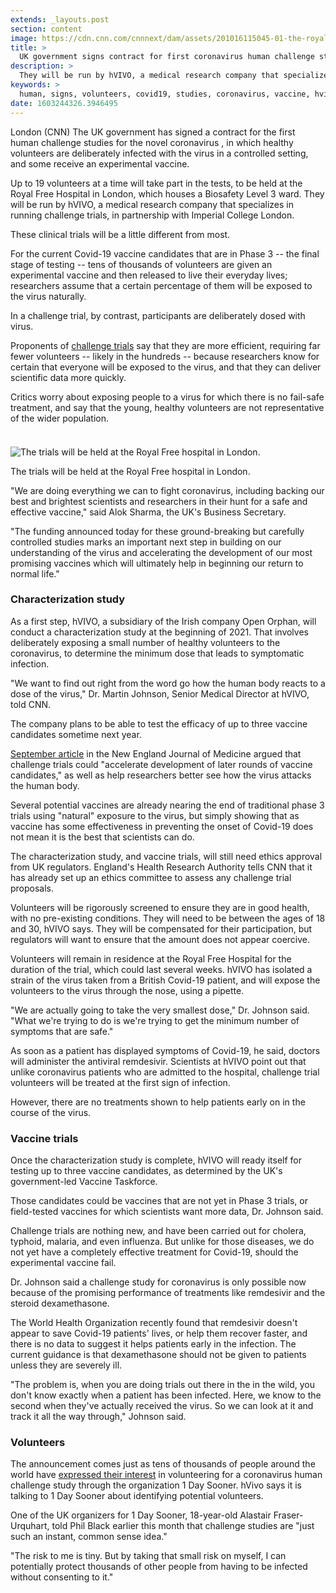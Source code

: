 ```yaml
--- 
extends: _layouts.post 
section: content 
image: https://cdn.cnn.com/cnnnext/dam/assets/201016115045-01-the-royal-free-hospital-london-file-super-tease.jpg 
title: > 
  UK government signs contract for first coronavirus human challenge studies 
description: > 
  They will be run by hVIVO, a medical research company that specializes in running challenge trials, in partnership with Imperial College London.The characterization study, and vaccine trials, will still need ethics approval from UK regulators.Challenge trials are nothing new, and have been carried out for cholera, typhoid, malaria, and even influenza.Dr. Johnson said a challenge study for coronavirus is only possible now because of the promising performance of treatments like remdesivir and the steroid dexamethasone.VolunteersThe announcement comes just as tens of thousands of people around the world have expressed their interest in volunteering for a coronavirus human challenge study through the organization 1 Day Sooner. 
keywords: > 
  human, signs, volunteers, covid19, studies, coronavirus, vaccine, hvivo, study, patients, contract, challenge, virus, uk, trials 
date: 1603244326.3946495 
--- 
```

<div><p>London (CNN) The UK government has signed a contract for the first human challenge studies for the novel coronavirus , in which healthy volunteers are deliberately infected with the virus in a controlled setting, and some receive an experimental vaccine.</p><p class="zn-body__paragraph speakable">Up to 19 volunteers at a time will take part in the tests, to be held at the Royal Free Hospital in London, which houses a Biosafety Level 3 ward. They will be run by hVIVO, a medical research company that specializes in running challenge trials, in partnership with Imperial College London. </p><p class="zn-body__paragraph speakable">These clinical trials will be a little different from most.</p><p class="zn-body__paragraph">For the current Covid-19 vaccine candidates that are in Phase 3 -- the final stage of testing -- tens of thousands of volunteers are given an experimental vaccine and then released to live their everyday lives; researchers assume that a certain percentage of them will be exposed to the virus naturally.</p><p class="zn-body__paragraph">In a challenge trial, by contrast, participants are deliberately dosed with virus.</p><a></a><p>Proponents of <a href="https://edition.cnn.com/2020/05/13/us/coronavirus-human-challenge-study-invs/index.html" target="_blank">challenge trials</a> say that they are more efficient, requiring far fewer volunteers -- likely in the hundreds -- because researchers know for certain that everyone will be exposed to the virus, and that they can deliver scientific data more quickly.</p><p class="zn-body__paragraph">Critics worry about exposing people to a virus for which there is no fail-safe treatment, and say that the young, healthy volunteers are not representative of the wider population. </p><img class="media__image media__image--responsive" alt="The trials will be held at the Royal Free hospital in London." src="data:image/gif;base64,R0lGODlhEAAJAJEAAAAAAP///////wAAACH5BAEAAAIALAAAAAAQAAkAAAIKlI+py+0Po5yUFQA7"><p class="img__preloader"></p><img alt="The trials will be held at the Royal Free hospital in London." class="media__image" src="//cdn.cnn.com/cnnnext/dam/assets/201016115045-01-the-royal-free-hospital-london-file-large-169.jpg"><p class="element-raw appearance-fullwidth">The trials will be held at the Royal Free hospital in London.</p><p class="zn-body__paragraph">"We are doing everything we can to fight coronavirus, including backing our best and brightest scientists and researchers in their hunt for a safe and effective vaccine," said Alok Sharma, the UK's Business Secretary.  </p><p class="zn-body__paragraph">"The funding announced today for these ground-breaking but carefully controlled studies marks an important next step in building on our understanding of the virus and accelerating the development of our most promising vaccines which will ultimately help in beginning our return to normal life." </p><p class="zn-body__paragraph"><h3>Characterization study</h3></p><p class="zn-body__paragraph">As a first step, hVIVO, a subsidiary of the Irish company Open Orphan, will conduct a characterization study at the beginning of 2021. That involves deliberately exposing a small number of healthy volunteers to the coronavirus, to determine the minimum dose that leads to symptomatic infection. </p><p class="zn-body__paragraph">"We want to find out right from the word go how the human body reacts to a dose of the virus," Dr. Martin Johnson, Senior Medical Director at hVIVO, told CNN.</p><p class="zn-body__paragraph">The company plans to be able to test the efficacy of up to three vaccine candidates sometime next year.</p><a></a><span><a></a><span><a href="https://www.nejm.org/doi/full/10.1056/NEJMp2020076" target="_blank">September article</a> in the New England Journal of Medicine argued that challenge trials could "accelerate development of later rounds of vaccine candidates," as well as help researchers better see how the virus attacks the human body.</span></span><p class="zn-body__paragraph">Several potential vaccines are already nearing the end of traditional phase 3 trials using "natural" exposure to the virus, but simply showing that as vaccine has some effectiveness in preventing the onset of Covid-19 does not mean it is the best that scientists can do.</p><p class="zn-body__paragraph">The characterization study, and vaccine trials, will still need ethics approval from UK regulators. England's Health Research Authority tells CNN that it has already set up an ethics committee to assess any challenge trial proposals.</p><p class="zn-body__paragraph">Volunteers will be rigorously screened to ensure they are in good health, with no pre-existing conditions. They will need to be between the ages of 18 and 30, hVIVO says. They will be compensated for their participation, but regulators will want to ensure that the amount does not appear coercive.</p><p class="zn-body__paragraph">Volunteers will remain in residence at the Royal Free Hospital for the duration of the trial, which could last several weeks. hVIVO has isolated a strain of the virus taken from a British Covid-19 patient, and will expose the volunteers to the virus through the nose, using a pipette.</p><p class="zn-body__paragraph">"We are actually going to take the very smallest dose," Dr. Johnson said. "What we're trying to do is we're trying to get the minimum number of symptoms that are safe."</p><p class="zn-body__paragraph">As soon as a patient has displayed symptoms of Covid-19, he said, doctors will administer the antiviral remdesivir. Scientists at hVIVO point out that unlike coronavirus patients who are admitted to the hospital, challenge trial volunteers will be treated at the first sign of infection. </p><p class="zn-body__paragraph">However, there are no treatments shown to help patients early on in the course of the virus. </p><p class="zn-body__paragraph"><h3>Vaccine trials</h3></p><p class="zn-body__paragraph">Once the characterization study is complete, hVIVO will ready itself for testing up to three vaccine candidates, as determined by the UK's government-led Vaccine Taskforce.     </p><p class="zn-body__paragraph">Those candidates could be vaccines that are not yet in Phase 3 trials, or field-tested vaccines for which scientists want more data, Dr. Johnson said.</p><p class="zn-body__paragraph">Challenge trials are nothing new, and have been carried out for cholera, typhoid, malaria, and even influenza. But unlike for those diseases, we do not yet have a completely effective treatment for Covid-19, should the experimental vaccine fail.</p><p class="zn-body__paragraph">Dr. Johnson said a challenge study for coronavirus is only possible now because of the promising performance of treatments like remdesivir and the steroid dexamethasone. </p><p class="zn-body__paragraph">The World Health Organization recently found that remdesivir doesn't appear to save Covid-19 patients' lives, or help them recover faster, and there is no data to suggest it helps patients early in the infection. The current guidance is that dexamethasone should not be given to patients unless they are severely ill. </p><p class="zn-body__paragraph">"The problem is, when you are doing trials out there in the in the wild, you don't know exactly when a patient has been infected. Here, we know to the second when they've actually received the virus. So we can look at it and track it all the way through," Johnson said.</p><p class="zn-body__paragraph"><h3>Volunteers</h3></p><a></a><p>The announcement comes just as tens of thousands of people around the world have <a href="https://edition.cnn.com/2020/10/12/health/coronavirus-human-challenge-trials-gbr-intl/index.html" target="_blank">expressed their interest</a> in volunteering for a coronavirus human challenge study through the organization 1 Day Sooner. hVivo says it is talking to 1 Day Sooner about identifying potential volunteers.</p><p></p><ul class="cn cn-list-hierarchical-xs cn--idx-35 cn-zoneAdContainer"></ul><p class="zn-body__paragraph">One of the UK organizers for 1 Day Sooner, 18-year-old Alastair Fraser-Urquhart, told Phil Black earlier this month that challenge studies are "just such an instant, common sense idea."</p><p class="zn-body__paragraph">"The risk to me is tiny. But by taking that small risk on myself, I can potentially protect thousands of other people from having to be infected without consenting to it."</p></div>